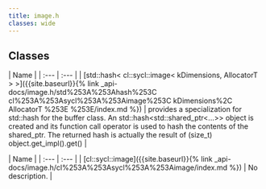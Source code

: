 ```yaml
---
title: image.h
classes: wide
---
```

## Classes

  | Name |
| :--- | :--- |
| [std::hash< cl::sycl::image< kDimensions, AllocatorT > >]({{site.baseurl}}{% link _api-docs/image.h/std%253A%253Ahash%253C cl%253A%253Asycl%253A%253Aimage%253C kDimensions%2C AllocatorT %253E %253E/index.md %}) | provides a specialization for std::hash for the buffer class. An std::hash<std::shared_ptr<...>> object is created and its function call operator is used to hash the contents of the shared_ptr. The returned hash is actually the result of (size_t) object.get_impl().get()  |


  | Name |
| :--- | :--- |
| [cl::sycl::image]({{site.baseurl}}{% link _api-docs/image.h/cl%253A%253Asycl%253A%253Aimage/index.md %}) | No description. |

